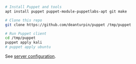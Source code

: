 ```bash
# Install Puppet and tools
apt install puppet puppet-module-puppetlabs-apt git make

# Clone this repo
git clone https://github.com/deanturpin/puppet /tmp/puppet

# Run Puppet client
cd /tmp/puppet
puppet apply kali
# puppet apply ubuntu
```

See [server configuration](doc/server.md).
